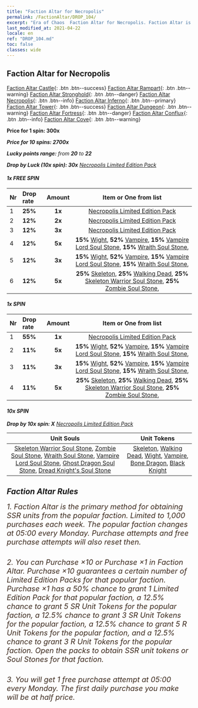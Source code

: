 ```yaml
---
title: "Faction Altar for Necropolis"
permalink: /FactionAltar/DROP_104/
excerpt: "Era of Chaos  Faction Altar for Necropolis. Faction Altar is the primary method for obtaining SSR units from the popular faction. Limited to 1,000 purchases each week. The popular faction changes at 05:00 every Monday. Purchase attempts and free purchase attempts will also reset then."
last_modified_at: 2021-04-22
locale: en
ref: "DROP_104.md"
toc: false
classes: wide
---
```


##  Faction Altar for **Necropolis**

  [Faction Altar Castle](/FactionAltar/DROP_101/){: .btn .btn--success} [Faction Altar Rampart](/FactionAltar/DROP_102/){: .btn .btn--warning} [Faction Altar Stronghold](/FactionAltar/DROP_103/){: .btn .btn--danger} [Faction Altar Necropolis](/FactionAltar/DROP_104/){: .btn .btn--info} [Faction Altar Inferno](/FactionAltar/DROP_105/){: .btn .btn--primary} [Faction Altar Tower](/FactionAltar/DROP_106/){: .btn .btn--success} [Faction Altar Dungeon](/FactionAltar/DROP_107/){: .btn .btn--warning} [Faction Altar Fortress](/FactionAltar/DROP_108/){: .btn .btn--danger} [Faction Altar Conflux](/FactionAltar/DROP_109/){: .btn .btn--info} [Faction Altar Cove](/FactionAltar/DROP_112/){: .btn .btn--warning} 

  **Price for 1 spin: 300x** <i class="fas fa-gem"/>

  **Price for 10 spins: 2700x** <i class="fas fa-gem"/>

  **Lucky points range:** from **20** to **22**

  **Drop by Luck (10x spin): 30x** [Necropolis Limited Edition Pack](/Items/con_2138/)

####  1x FREE SPIN 

  |    Nr    |  Drop rate  |  Amount   |   Item or One from list  |
  |:---------|:------------|:---------:|:------------------------:|
  | 1 | **25%** | **1x** | [Necropolis Limited Edition Pack](/Items/con_2138/) |
  | 2 | **12%** | **2x** | [Necropolis Limited Edition Pack](/Items/con_2138/) |
  | 3 | **12%** | **3x** | [Necropolis Limited Edition Pack](/Items/con_2138/) |
  | 4 | **12%** | **5x** |  **15%** [Wight](/Items/unt_210/),  **52%** [Vampire](/Items/unt_211/),  **15%** [Vampire Lord Soul Stone](/Items/unt_300/),  **15%** [Wraith Soul Stone](/Items/unt_299/),  |
  | 5 | **12%** | **3x** |  **15%** [Wight](/Items/unt_210/),  **52%** [Vampire](/Items/unt_211/),  **15%** [Vampire Lord Soul Stone](/Items/unt_300/),  **15%** [Wraith Soul Stone](/Items/unt_299/),  |
  | 6 | **12%** | **5x** |  **25%** [Skeleton](/Items/unt_208/),  **25%** [Walking Dead](/Items/unt_209/),  **25%** [Skeleton Warrior Soul Stone](/Items/unt_297/),  **25%** [Zombie Soul Stone](/Items/unt_298/),  |


####  1x SPIN 

  |    Nr    |  Drop rate  |  Amount   |   Item or One from list  |
  |:---------|:------------|:---------:|:------------------------:|
  | 1 | **55%** | **1x** | [Necropolis Limited Edition Pack](/Items/con_2138/) |
  | 2 | **11%** | **5x** |  **15%** [Wight](/Items/unt_210/),  **52%** [Vampire](/Items/unt_211/),  **15%** [Vampire Lord Soul Stone](/Items/unt_300/),  **15%** [Wraith Soul Stone](/Items/unt_299/),  |
  | 3 | **11%** | **3x** |  **15%** [Wight](/Items/unt_210/),  **52%** [Vampire](/Items/unt_211/),  **15%** [Vampire Lord Soul Stone](/Items/unt_300/),  **15%** [Wraith Soul Stone](/Items/unt_299/),  |
  | 4 | **11%** | **5x** |  **25%** [Skeleton](/Items/unt_208/),  **25%** [Walking Dead](/Items/unt_209/),  **25%** [Skeleton Warrior Soul Stone](/Items/unt_297/),  **25%** [Zombie Soul Stone](/Items/unt_298/),  |


####  10x SPIN 

  **Drop by 10x spin: X** [Necropolis Limited Edition Pack](/Items/con_2138/)

  |    Unit Souls    |  Unit Tokens  |
  |:----------------:|:-------------:|
  | [Skeleton Warrior Soul Stone](/Items/unt_297/), [Zombie Soul Stone](/Items/unt_298/), [Wraith Soul Stone](/Items/unt_299/), [Vampire Lord Soul Stone](/Items/unt_300/), [Ghost Dragon Soul Stone](/Items/unt_303/), [Dread Knight's Soul Stone](/Items/unt_302/) | [Skeleton](/Items/unt_208/), [Walking Dead](/Items/unt_209/), [Wight](/Items/unt_210/), [Vampire](/Items/unt_211/), [Bone Dragon](/Items/unt_214/), [Black Knight](/Items/unt_213/) |



## Faction Altar Rules

  <span style="color: #3c2a1e;font-size:20px">1. Faction Altar is the primary method for obtaining SSR units from the popular faction. Limited to 1,000 purchases each week. The popular faction changes at 05:00 every Monday. Purchase attempts and free purchase attempts will also reset then.</span><br/>

<br/>  <span style="color: #3c2a1e;font-size:20px">2. You can Purchase ×10 or Purchase ×1 in Faction Altar. Purchase ×10 guarantees a certain number of Limited Edition Packs for that popular faction. Purchase ×1 has a 50% chance to grant 1 Limited Edition Pack for that popular faction, a 12.5% chance to grant 5 SR Unit Tokens for the popular faction, a 12.5% chance to grant 3 SR Unit Tokens for the popular faction, a 12.5% chance to grant 5 R Unit Tokens for the popular faction, and a 12.5% chance to grant 3 R Unit Tokens for the popular faction. Open the packs to obtain SSR unit tokens or Soul Stones for that faction.</span>

<br/>  <span style="color: #3c2a1e;font-size:20px">3. You will get 1 free purchase attempt at 05:00 every Monday. The first daily purchase you make will be at half price.</span><br/>

<br/>